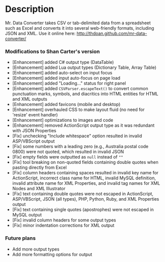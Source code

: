 # Description

Mr. Data Converter takes CSV or tab-delimited data from a spreadsheet such as Excel and converts it into several web-friendly formats, including JSON and XML.
Use it online here: http://thdoan.github.com/mr-data-converter/

### Modifications to Shan Carter's version

- [Enhancement] added C# output type (DataTable)
- [Enhancement] added Lua output types (Dictionary Table, Array Table)
- [Enhancement] added auto-select on input focus
- [Enhancement] added input auto-focus on page load
- [Enhancement] added "Loading..." status for right panel
- [Enhancement] added `CSVParser.escapeText()` to convert common punctuation marks, symbols, and diacritics into HTML entities for HTML and XML outputs
- [Enhancement] added favicons (mobile and desktop)
- [Enhancement] overhauled CSS to make layout fluid (no need for 'resize' event handler)
- [Enhancement] optimizations to images and code
- [Enhancement] removed ActionScript output type as it was redundant with JSON Properties
- [Fix] unchecking "Include whitespace" option resulted in invalid ASP/VBScript output
- [Fix] some numbers with a leading zero (e.g., Australia postal code 0800) were not quoted, which resulted in invalid JSON
- [Fix] empty fields were outputted as `null` instead of `""`
- [Fix] tool breaking on non-quoted fields containing double quotes when pasting directly from Excel
- [Fix] column headers containing spaces resulted in invalid key name for ActionScript, incorrect class name for HTML, invalid MySQL definition, invalid attribute name for XML Properties, and invalid tag names for XML Nodes and XML Illustrator
- [Fix] text containing double quotes were not escaped in ActionScript, ASP/VBScript, JSON (all types), PHP, Python, Ruby, and XML Properties output
- [Fix] text containing single quotes (apostrophes) were not escaped in MySQL output
- [Fix] invalid column headers for some output types
- [Fix] minor indentation corrections for XML output

### Future plans

- Add more output types
- Add more formatting options for output
